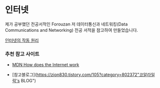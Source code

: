 # 인터넷

제가 공부했던 전공서적인 Forouzan 저 데이터통신과 네트워킹(Data Communications and Networking) 전공 서적을 참고하여 만들었습니다.

[인터넷의 작동 원리](https://github.com/Woongstar/Road-to-Backend-Developer/blob/main/%EC%9D%B8%ED%84%B0%EB%84%B7(Internet)/%EC%9D%B8%ED%84%B0%EB%84%B7%EC%9D%98%20%EC%9E%91%EB%8F%99%20%EC%9B%90%EB%A6%AC.md "인터넷의 작동 원리")



### 추천 참고 사이트

- [MDN  How does the Internet work](https://developer.mozilla.org/ko/docs/Learn/Common_questions/How_does_the_Internet_work"MDN")

- [참고블로그](https://zion830.tistory.com/105?category=802372"코알라일락's BLOG")


